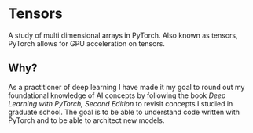 # Tensors

A study of multi dimensional arrays in PyTorch. Also known as tensors, PyTorch allows for GPU acceleration on tensors.

## Why?

As a practitioner of deep learning I have made it my goal to round out my foundational knowledge of AI concepts by following the book <i>Deep Learning with PyTorch, Second Edition</i> to revisit concepts I studied in graduate school. The goal is to be able to understand code written with PyTorch and to be able to architect new models.
